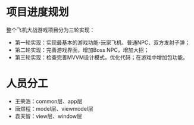 # 项目进度规划
整个飞机大战游戏项目分为三轮实现：
- 第一轮实现：实现最基本的游戏功能-玩家飞机、普通NPC、双方发射子弹；
- 第二轮实现：完善游戏界面，增加Boss NPC，增加大招；
- 第三轮实现：检查完善MVVM设计模式，优化代码；在游戏中增加包功能。

# 人员分工
- 王荣浩：common层、app层
- 唐煜程：model层、viewmodel层
- 袁天智：view层、window层
